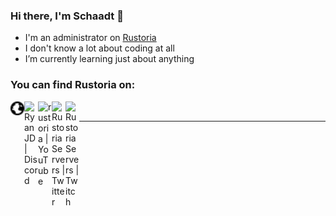 ### Hi there, I'm Schaadt 👋
- I'm an administrator on [Rustoria](https://rustoria.co)
- I don't know a lot about coding at all
- I’m currently learning just about anything

### You can find Rustoria on:
[<img align="left" alt="rustoria.co" width="22px" src="https://raw.githubusercontent.com/iconic/open-iconic/master/svg/globe.svg" />][website]
[<img align="left" alt="RyanJD | Discord" width="22px" src="https://cdn.jsdelivr.net/npm/simple-icons@v3/icons/discord.svg" />][discord]
[<img align="left" alt="rustoria | YouTube" width="22px" src="https://cdn.jsdelivr.net/npm/simple-icons@v3/icons/youtube.svg" />][youtube]
[<img align="left" alt="RustoriaServers | Twitter" width="22px" src="https://cdn.jsdelivr.net/npm/simple-icons@v3/icons/twitter.svg" />][twitter]
[<img align="left" alt="RustoriaServers | Twitch" width="22px" src="https://cdn.jsdelivr.net/npm/simple-icons@v3/icons/twitch.svg" />][twitch]

<br />

---

[website]: https://rustoria.co
[discord]: https://discord.com/invite/rustoria
[youtube]: https://www.youtube.com/channel/UCMWqtRWu13qTbA2MrKkCCAg
[twitter]: https://twitter.com/RustoriaServers
[twitch]: https://www.twitch.tv/rustoriaservers
